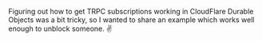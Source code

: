 Figuring out how to get TRPC subscriptions working in CloudFlare Durable Objects was a bit tricky, so I wanted to share an example which works well enough to unblock someone. ✌️
